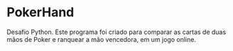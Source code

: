 # PokerHand
Desafio Python.
Este programa foi criado para comparar as cartas de duas mãos de Poker e ranquear a mão vencedora, em um jogo online.
